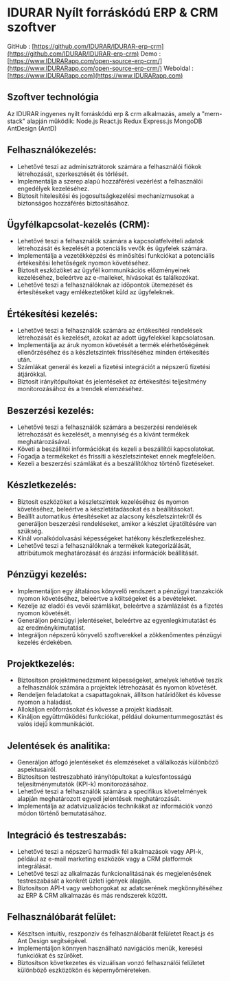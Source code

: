 # IDURAR Nyílt forráskódú ERP & CRM szoftver

GitHub : [https://github.com/IDURAR/IDURAR-erp-crm](https://github.com/IDURAR/IDURAR-erp-crm)
Demo : [https://www.IDURARapp.com/open-source-erp-crm/](https://www.IDURARapp.com/open-source-erp-crm/)
Weboldal : [https://www.IDURARapp.com](https://www.IDURARapp.com)

## Szoftver technológia

Az IDURAR ingyenes nyílt forráskódú erp & crm alkalmazás, amely a "mern-stack" alapján működik: Node.js React.js Redux Express.js MongoDB AntDesign (AntD)

## Felhasználókezelés:

- Lehetővé teszi az adminisztrátorok számára a felhasználói fiókok létrehozását, szerkesztését és törlését.
- Implementálja a szerep alapú hozzáférési vezérlést a felhasználói engedélyek kezeléséhez.
- Biztosít hitelesítési és jogosultságkezelési mechanizmusokat a biztonságos hozzáférés biztosításához.

## Ügyfélkapcsolat-kezelés (CRM):

- Lehetővé teszi a felhasználók számára a kapcsolatfelvételi adatok létrehozását és kezelését a potenciális vevők és ügyfelek számára.
- Implementálja a vezetékképzési és minősítési funkciókat a potenciális értékesítési lehetőségek nyomon követéséhez.
- Biztosít eszközöket az ügyfél kommunikációs előzményeinek kezeléséhez, beleértve az e-maileket, hívásokat és találkozókat.
- Lehetővé teszi a felhasználóknak az időpontok ütemezését és értesítéseket vagy emlékeztetőket küld az ügyfeleknek.

## Értékesítési kezelés:

- Lehetővé teszi a felhasználók számára az értékesítési rendelések létrehozását és kezelését, azokat az adott ügyfelekkel kapcsolatosan.
- Implementálja az áruk nyomon követését a termék elérhetőségének ellenőrzéséhez és a készletszintek frissítéséhez minden értékesítés után.
- Számlákat generál és kezeli a fizetési integrációt a népszerű fizetési átjárókkal.
- Biztosít irányítópultokat és jelentéseket az értékesítési teljesítmény monitorozásához és a trendek elemzéséhez.

## Beszerzési kezelés:

- Lehetővé teszi a felhasználók számára a beszerzési rendelések létrehozását és kezelését, a mennyiség és a kívánt termékek meghatározásával.
- Követi a beszállítói információkat és kezeli a beszállítói kapcsolatokat.
- Fogadja a termékeket és frissíti a készletszinteket ennek megfelelően.
- Kezeli a beszerzési számlákat és a beszállítókhoz történő fizetéseket.

## Készletkezelés:

- Biztosít eszközöket a készletszintek kezeléséhez és nyomon követéséhez, beleértve a készletátadásokat és a beállításokat.
- Beállít automatikus értesítéseket az alacsony készletszintekről és generáljon beszerzési rendeléseket, amikor a készlet újratöltésére van szükség.
- Kínál vonalkódolvasási képességeket hatékony készletkezeléshez.
- Lehetővé teszi a felhasználóknak a termékek kategorizálását, attribútumok meghatározását és árazási információk beállítását.

## Pénzügyi kezelés:

- Implementáljon egy általános könyvelő rendszert a pénzügyi tranzakciók nyomon követéséhez, beleértve a költségeket és a bevételeket.
- Kezelje az eladói és vevői számlákat, beleértve a számlázást és a fizetés nyomon követését.
- Generáljon pénzügyi jelentéseket, beleértve az egyenlegkimutatást és az eredménykimutatást.
- Integráljon népszerű könyvelő szoftverekkel a zökkenőmentes pénzügyi kezelés érdekében.

## Projektkezelés:

- Biztosítson projektmenedzsment képességeket, amelyek lehetővé teszik a felhasználók számára a projektek létrehozását és nyomon követését.
- Rendeljen feladatokat a csapattagoknak, állítson határidőket és kövesse nyomon a haladást.
- Allokáljon erőforrásokat és kövesse a projekt kiadásait.
- Kínáljon együttműködési funkciókat, például dokumentummegosztást és valós idejű kommunikációt.

## Jelentések és analitika:

- Generáljon átfogó jelentéseket és elemzéseket a vállalkozás különböző aspektusairól.
- Biztosítson testreszabható irányítópultokat a kulcsfontosságú teljesítménymutatók (KPI-k) monitorozásához.
- Lehetővé teszi a felhasználók számára a specifikus követelmények alapján meghatározott egyedi jelentések meghatározását.
- Implementálja az adatvizualizációs technikákat az információk vonzó módon történő bemutatásához.

## Integráció és testreszabás:

- Lehetővé teszi a népszerű harmadik fél alkalmazások vagy API-k, például az e-mail marketing eszközök vagy a CRM platformok integrálását.
- Lehetővé teszi az alkalmazás funkcionalitásának és megjelenésének testreszabását a konkrét üzleti igények alapján.
- Biztosítson API-t vagy webhorgokat az adatcserének megkönnyítéséhez az ERP & CRM alkalmazás és más rendszerek között.

## Felhasználóbarát felület:

- Készítsen intuitív, reszponzív és felhasználóbarát felületet React.js és Ant Design segítségével.
- Implementáljon könnyen használható navigációs menük, keresési funkciókat és szűrőket.
- Biztosítson következetes és vizuálisan vonzó felhasználói felületet különböző eszközökön és képernyőméreteken.